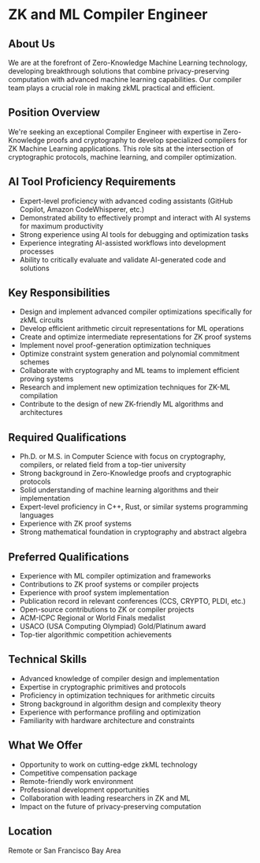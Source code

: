 # ZK and ML Compiler Engineer

## About Us
We are at the forefront of Zero-Knowledge Machine Learning technology, developing breakthrough solutions that combine privacy-preserving computation with advanced machine learning capabilities. Our compiler team plays a crucial role in making zkML practical and efficient.

## Position Overview
We're seeking an exceptional Compiler Engineer with expertise in Zero-Knowledge proofs and cryptography to develop specialized compilers for ZK Machine Learning applications. This role sits at the intersection of cryptographic protocols, machine learning, and compiler optimization.

## AI Tool Proficiency Requirements
- Expert-level proficiency with advanced coding assistants (GitHub Copilot, Amazon CodeWhisperer, etc.)
- Demonstrated ability to effectively prompt and interact with AI systems for maximum productivity
- Strong experience using AI tools for debugging and optimization tasks
- Experience integrating AI-assisted workflows into development processes
- Ability to critically evaluate and validate AI-generated code and solutions

## Key Responsibilities
- Design and implement advanced compiler optimizations specifically for zkML circuits
- Develop efficient arithmetic circuit representations for ML operations
- Create and optimize intermediate representations for ZK proof systems
- Implement novel proof-generation optimization techniques
- Optimize constraint system generation and polynomial commitment schemes
- Collaborate with cryptography and ML teams to implement efficient proving systems
- Research and implement new optimization techniques for ZK-ML compilation
- Contribute to the design of new ZK-friendly ML algorithms and architectures

## Required Qualifications
- Ph.D. or M.S. in Computer Science with focus on cryptography, compilers, or related field from a top-tier university
- Strong background in Zero-Knowledge proofs and cryptographic protocols
- Solid understanding of machine learning algorithms and their implementation
- Expert-level proficiency in C++, Rust, or similar systems programming languages
- Experience with ZK proof systems
- Strong mathematical foundation in cryptography and abstract algebra

## Preferred Qualifications
- Experience with ML compiler optimization and frameworks
- Contributions to ZK proof systems or compiler projects
- Experience with proof system implementation
- Publication record in relevant conferences (CCS, CRYPTO, PLDI, etc.)
- Open-source contributions to ZK or compiler projects
- ACM-ICPC Regional or World Finals medalist
- USACO (USA Computing Olympiad) Gold/Platinum award
- Top-tier algorithmic competition achievements

## Technical Skills
- Advanced knowledge of compiler design and implementation
- Expertise in cryptographic primitives and protocols
- Proficiency in optimization techniques for arithmetic circuits
- Strong background in algorithm design and complexity theory
- Experience with performance profiling and optimization
- Familiarity with hardware architecture and constraints

## What We Offer
- Opportunity to work on cutting-edge zkML technology
- Competitive compensation package
- Remote-friendly work environment
- Professional development opportunities
- Collaboration with leading researchers in ZK and ML
- Impact on the future of privacy-preserving computation

## Location
Remote or San Francisco Bay Area
